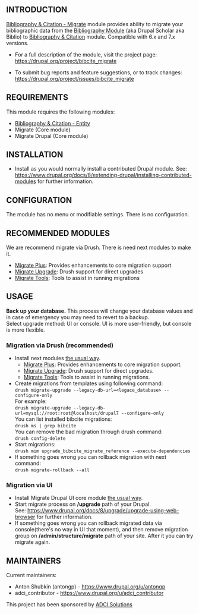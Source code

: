 INTRODUCTION
------------

[Bibliography & Citation - Migrate](https://www.drupal.org/project/bibcite_migrate) module provides ability
to migrate your bibliographic data from the [Bibliography Module](https://www.drupal.org/project/biblio)
(aka Drupal Scholar aka Biblio) to [Bibliography & Citation](https://www.drupal.org/project/bibcite) module.
Compatible with 6.x and 7.x versions.

 * For a full description of the module, visit the project page:  
   https://drupal.org/project/bibcite_migrate

 * To submit bug reports and feature suggestions, or to track changes:  
   https://drupal.org/project/issues/bibcite_migrate


REQUIREMENTS
------------

This module requires the following modules:

 * [Bibliography & Citation - Entity](https://drupal.org/project/bibcite)
 * Migrate (Core module)
 * Migrate Drupal (Core module)


INSTALLATION
------------

 * Install as you would normally install a contributed Drupal module. See:
   https://www.drupal.org/docs/8/extending-drupal/installing-contributed-modules
   for further information.


CONFIGURATION
-------------

The module has no menu or modifiable settings. There is no configuration.


RECOMMENDED MODULES
-------------------

We are recommend migrate via Drush. There is need next modules to make it. 
 * [Migrate Plus](https://www.drupal.org/project/migrate_plus): Provides enhancements to core migration support
 * [Migrate Upgrade](https://www.drupal.org/project/migrate_upgrade): Drush support for direct upgrades
 * [Migrate Tools](https://www.drupal.org/project/migrate_tools): Tools to assist in running migrations


USAGE
-----

**Back up your database.** This process will change your database values and in case of emergency you may need to revert to a backup.  
Select upgrade method: UI or console. UI is more user-friendly, but console is more flexible.

### Migration via Drush (recommended)

 * Install next modules [the usual way](https://www.drupal.org/docs/8/extending-drupal/installing-contributed-modules).
   * [Migrate Plus](https://www.drupal.org/project/migrate_plus): Provides enhancements to core migration support.
   * [Migrate Upgrade](https://www.drupal.org/project/migrate_upgrade): Drush support for direct upgrades.
   * [Migrate Tools](https://www.drupal.org/project/migrate_tools): Tools to assist in running migrations.
 * Create migrations from templates using following command:  
   `drush migrate-upgrade --legacy-db-url=<legace_database> --configure-only`  
   For example:  
   `drush migrate-upgrade --legacy-db-url=mysql://root:root@localhost/drupal7 --configure-only`  
   You can list installed bibcite migrations:  
   `drush ms | grep bibcite`  
   You can remove the bad migration through drush command:  
   `drush config-delete`
 * Start migrations:  
   `drush mim upgrade_bibcite_migrate_reference --execute-dependencies`
 * If something goes wrong you can rollback migration with next command:  
   `drush migrate-rollback --all`

### Migration via UI

 * Install Migrate Drupal UI core module [the usual way](https://www.drupal.org/docs/8/extending-drupal/installing-contributed-modules).
 * Start migrate process on **/upgrade** path of your Drupal.  
   See: https://www.drupal.org/docs/8/upgrade/upgrade-using-web-browser for further information.
 * If something goes wrong you can rollback migrated data via console(there's no way in UI that moment),
   and then remove migration group on **/admin/structure/migrate** path of your site.
   After it you can try migrate again.


MAINTAINERS
-----------

Current maintainers:
 * Anton Shubkin (antongp) - https://www.drupal.org/u/antongp
 * adci_contributor - https://www.drupal.org/u/adci_contributor

This project has been sponsored by [ADCI Solutions](http://www.adcisolutions.com/)
